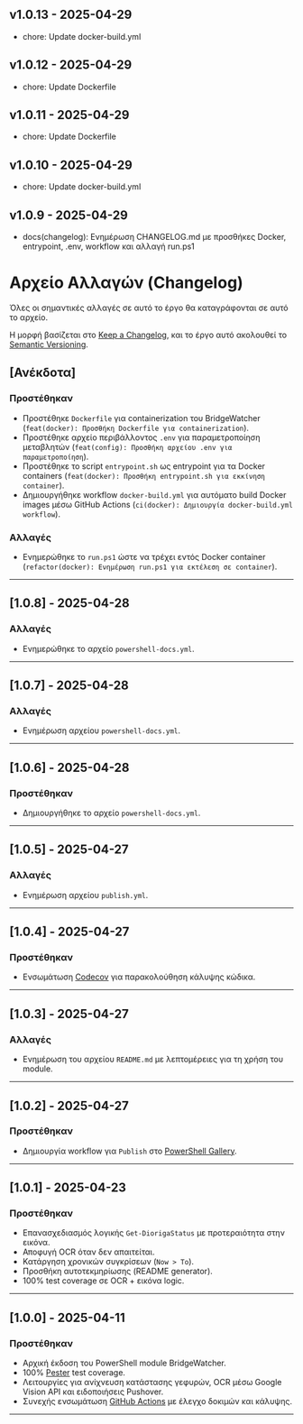 ## v1.0.13 - 2025-04-29
* chore: Update docker-build.yml

## v1.0.12 - 2025-04-29
* chore: Update Dockerfile

## v1.0.11 - 2025-04-29
* chore: Update Dockerfile

## v1.0.10 - 2025-04-29
* chore: Update docker-build.yml

## v1.0.9 - 2025-04-29
* docs(changelog): Ενημέρωση CHANGELOG.md με προσθήκες Docker, entrypoint, .env, workflow και αλλαγή run.ps1

# Αρχείο Αλλαγών (Changelog)

Όλες οι σημαντικές αλλαγές σε αυτό το έργο θα καταγράφονται σε αυτό το αρχείο.

Η μορφή βασίζεται στο [Keep a Changelog](https://keepachangelog.com/el/1.1.0/),
και το έργο αυτό ακολουθεί το [Semantic Versioning](https://semver.org/spec/v2.0.0.html).

## [Ανέκδοτα]

### Προστέθηκαν

- Προστέθηκε `Dockerfile` για containerization του BridgeWatcher (`feat(docker): Προσθήκη Dockerfile για containerization`).
- Προστέθηκε αρχείο περιβάλλοντος `.env` για παραμετροποίηση μεταβλητών (`feat(config): Προσθήκη αρχείου .env για παραμετροποίηση`).
- Προστέθηκε το script `entrypoint.sh` ως entrypoint για τα Docker containers (`feat(docker): Προσθήκη entrypoint.sh για εκκίνηση container`).
- Δημιουργήθηκε workflow `docker-build.yml` για αυτόματο build Docker images μέσω GitHub Actions (`ci(docker): Δημιουργία docker-build.yml workflow`).

### Αλλαγές

- Ενημερώθηκε το `run.ps1` ώστε να τρέχει εντός Docker container (`refactor(docker): Ενημέρωση run.ps1 για εκτέλεση σε container`).

---

## [1.0.8] - 2025-04-28

### Αλλαγές

- Ενημερώθηκε το αρχείο `powershell-docs.yml`.

---

## [1.0.7] - 2025-04-28

### Αλλαγές

- Ενημέρωση αρχείου `powershell-docs.yml`.

---

## [1.0.6] - 2025-04-28

### Προστέθηκαν

- Δημιουργήθηκε το αρχείο `powershell-docs.yml`.

---

## [1.0.5] - 2025-04-27

### Αλλαγές

- Ενημέρωση αρχείου `publish.yml`.

---

## [1.0.4] - 2025-04-27

### Προστέθηκαν

- Ενσωμάτωση [Codecov](https://about.codecov.io/) για παρακολούθηση κάλυψης κώδικα.

---

## [1.0.3] - 2025-04-27

### Αλλαγές

- Ενημέρωση του αρχείου `README.md` με λεπτομέρειες για τη χρήση του module.

---

## [1.0.2] - 2025-04-27

### Προστέθηκαν

- Δημιουργία workflow για `Publish` στο [PowerShell Gallery](https://www.powershellgallery.com/).

---

## [1.0.1] - 2025-04-23

### Προστέθηκαν

- Επανασχεδιασμός λογικής `Get-DiorigaStatus` με προτεραιότητα στην εικόνα.
- Αποφυγή OCR όταν δεν απαιτείται.
- Κατάργηση χρονικών συγκρίσεων (`Now > To`).
- Προσθήκη αυτοτεκμηρίωσης (README generator).
- 100% test coverage σε OCR + εικόνα logic.

---

## [1.0.0] - 2025-04-11

### Προστέθηκαν

- Αρχική έκδοση του PowerShell module BridgeWatcher.
- 100% [Pester](https://pester.dev/) test coverage.
- Λειτουργίες για ανίχνευση κατάστασης γεφυρών, OCR μέσω Google Vision API και ειδοποιήσεις Pushover.
- Συνεχής ενσωμάτωση [GitHub Actions](https://docs.github.com/en/actions) με έλεγχο δοκιμών και κάλυψης.

---
